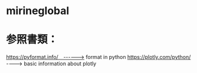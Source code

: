# mirineglobal
# 参照書類：
https://pyformat.info/　------> format in python
https://plotly.com/python/ ----> basic information about plotly

  
